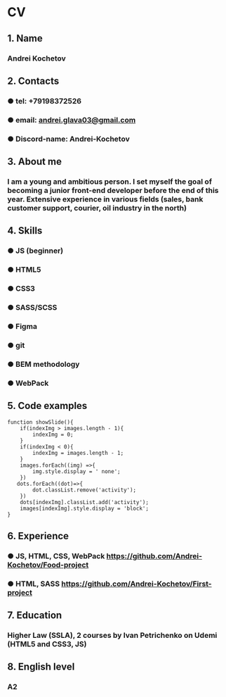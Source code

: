 # CV
## 1. Name 
###   Andrei Kochetov
## 2. Contacts 
###  ● tel: +79198372526 
###  ● email: andrei.glava03@gmail.com
###  ● Discord-name: Andrei-Kochetov
## 3. About me
### I am a young and ambitious person. I set myself the goal of becoming a junior front-end developer before the end of this year. Extensive experience in various fields (sales, bank customer support, courier, oil industry in the north)
## 4. Skills
### ● JS (beginner)
### ● HTML5
### ● CSS3
### ● SASS/SCSS
### ● Figma
### ● git
### ● BEM methodology
### ● WebPack
## 5. Code examples
    function showSlide(){
        if(indexImg > images.length - 1){
            indexImg = 0;
        }
        if(indexImg < 0){
            indexImg = images.length - 1;
        }
        images.forEach((img) =>{
            img.style.display = ' none';
        })
       dots.forEach((dot)=>{
            dot.classList.remove('activity');
        })
        dots[indexImg].classList.add('activity');
        images[indexImg].style.display = 'block';
    }
## 6. Experience
### ● JS, HTML, CSS, WebPack  https://github.com/Andrei-Kochetov/Food-project
### ● HTML, SASS  https://github.com/Andrei-Kochetov/First-project
## 7. Education
### Higher Law (SSLA), 2 courses by Ivan Petrichenko on Udemi (HTML5 and CSS3, JS) 
## 8. English level 
### A2
